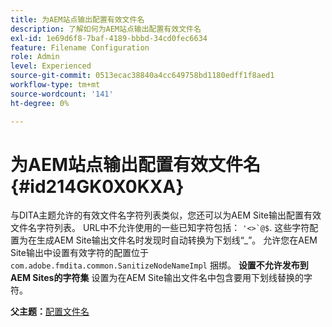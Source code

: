 ```yaml
---
title: 为AEM站点输出配置有效文件名
description: 了解如何为AEM站点输出配置有效文件名
exl-id: 1e69d6f8-7baf-4189-bbbd-34cd0fec6634
feature: Filename Configuration
role: Admin
level: Experienced
source-git-commit: 0513ecac38840a4cc649758bd1180edff1f8aed1
workflow-type: tm+mt
source-wordcount: '141'
ht-degree: 0%

---
```


# 为AEM站点输出配置有效文件名 {#id214GK0X0KXA}

与DITA主题允许的有效文件名字符列表类似，您还可以为AEM Site输出配置有效文件名字符列表。 URL中不允许使用的一些已知字符包括： ```'<>`@$```. 这些字符配置为在生成AEM Site输出文件名时发现时自动转换为下划线“_”。 允许您在AEM Site输出中设置有效字符的配置位于 `com.adobe.fmdita.common.SanitizeNodeNameImpl` 捆绑。 **设置不允许发布到AEM Sites的字符集** 设置为在AEM Site输出文件名中包含要用下划线替换的字符。

**父主题：**[&#x200B;配置文件名](conf-file-names.md)

